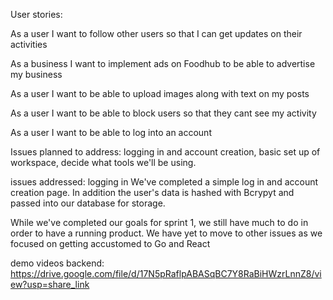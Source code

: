User stories:


As a user I want to follow other users so that I can get updates on their activities

As a business I want to implement ads on Foodhub to be able to advertise my business

As a user I want to be able to upload images along with text on my posts

As a user I want to be able to block users so that they cant see my activity 

As a user I want to be able to log into an account


Issues planned to address: logging in and account creation, basic set up of workspace, decide what tools we'll be using.


issues addressed: logging in
We've completed a simple log in and account creation page.  In addition the user's data is hashed with Bcrypyt and passed into our database for storage.  


While we've completed our goals for sprint 1, we still have much to do in order to have a running product.  We have yet to move to other issues as we focused on getting accustomed to Go and React 

demo videos
backend: https://drive.google.com/file/d/17N5pRaflpABASqBC7Y8RaBiHWzrLnnZ8/view?usp=share_link
